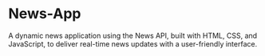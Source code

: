 # News-App
A dynamic news application using the News API, built with HTML, CSS, and JavaScript, to deliver real-time news updates with a user-friendly interface.

